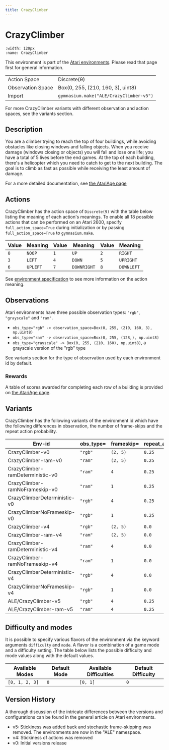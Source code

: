 ```yaml
---
title: CrazyClimber
---
```


# CrazyClimber

```{figure} ../_static/videos/environments/crazy_climber.gif
:width: 120px
:name: CrazyClimber
```

This environment is part of the <a href='..'>Atari environments</a>. Please read that page first for general information.

|   |   |
|---|---|
| Action Space | Discrete(9) |
| Observation Space | Box(0, 255, (210, 160, 3), uint8) |
| Import | `gymnasium.make("ALE/CrazyClimber-v5")` |

For more CrazyClimber variants with different observation and action spaces, see the variants section.

## Description

You are a climber trying to reach the top of four buildings, while avoiding obstacles like closing windows and falling objects. When you receive damage (windows closing or objects) you will fall and lose one life; you have a total of 5 lives before the end games. At the top of each building, there's a helicopter which you need to catch to get to the next building. The goal is to climb as fast as possible while receiving the least amount of damage.

For a more detailed documentation, see [the AtariAge page](https://atariage.com/manual_html_page.php?SoftwareLabelID=113)

## Actions

CrazyClimber has the action space of `Discrete(9)` with the table below listing the meaning of each action's meanings.
To enable all 18 possible actions that can be performed on an Atari 2600, specify `full_action_space=True` during
initialization or by passing `full_action_space=True` to `gymnasium.make`.

| Value   | Meaning   | Value   | Meaning     | Value   | Meaning    |
|---------|-----------|---------|-------------|---------|------------|
| `0`     | `NOOP`    | `1`     | `UP`        | `2`     | `RIGHT`    |
| `3`     | `LEFT`    | `4`     | `DOWN`      | `5`     | `UPRIGHT`  |
| `6`     | `UPLEFT`  | `7`     | `DOWNRIGHT` | `8`     | `DOWNLEFT` |

See [environment specification](../env-spec) to see more information on the action meaning.

## Observations

Atari environments have three possible observation types: `"rgb"`, `"grayscale"` and `"ram"`.

- `obs_type="rgb" -> observation_space=Box(0, 255, (210, 160, 3), np.uint8)`
- `obs_type="ram" -> observation_space=Box(0, 255, (128,), np.uint8)`
- `obs_type="grayscale" -> Box(0, 255, (210, 160), np.uint8)`, a grayscale version of the "rgb" type

See variants section for the type of observation used by each environment id by default.

### Rewards

A table of scores awarded for completing each row of a building is provided on [the AtariAge page](https://atariage.com/manual_html_page.php?SoftwareLabelID=113).

## Variants

CrazyClimber has the following variants of the environment id which have the following differences in observation,
the number of frame-skips and the repeat action probability.

| Env-id                           | obs_type=   | frameskip=   | repeat_action_probability=   |
|----------------------------------|-------------|--------------|------------------------------|
| CrazyClimber-v0                  | `"rgb"`     | `(2, 5)`     | `0.25`                       |
| CrazyClimber-ram-v0              | `"ram"`     | `(2, 5)`     | `0.25`                       |
| CrazyClimber-ramDeterministic-v0 | `"ram"`     | `4`          | `0.25`                       |
| CrazyClimber-ramNoFrameskip-v0   | `"ram"`     | `1`          | `0.25`                       |
| CrazyClimberDeterministic-v0     | `"rgb"`     | `4`          | `0.25`                       |
| CrazyClimberNoFrameskip-v0       | `"rgb"`     | `1`          | `0.25`                       |
| CrazyClimber-v4                  | `"rgb"`     | `(2, 5)`     | `0.0`                        |
| CrazyClimber-ram-v4              | `"ram"`     | `(2, 5)`     | `0.0`                        |
| CrazyClimber-ramDeterministic-v4 | `"ram"`     | `4`          | `0.0`                        |
| CrazyClimber-ramNoFrameskip-v4   | `"ram"`     | `1`          | `0.0`                        |
| CrazyClimberDeterministic-v4     | `"rgb"`     | `4`          | `0.0`                        |
| CrazyClimberNoFrameskip-v4       | `"rgb"`     | `1`          | `0.0`                        |
| ALE/CrazyClimber-v5              | `"rgb"`     | `4`          | `0.25`                       |
| ALE/CrazyClimber-ram-v5          | `"ram"`     | `4`          | `0.25`                       |

## Difficulty and modes

It is possible to specify various flavors of the environment via the keyword arguments `difficulty` and `mode`.
A flavor is a combination of a game mode and a difficulty setting. The table below lists the possible difficulty and mode values
along with the default values.

| Available Modes   | Default Mode   | Available Difficulties   | Default Difficulty   |
|-------------------|----------------|--------------------------|----------------------|
| `[0, 1, 2, 3]`    | `0`            | `[0, 1]`                 | `0`                  |

## Version History

A thorough discussion of the intricate differences between the versions and configurations can be found in the general article on Atari environments.

* v5: Stickiness was added back and stochastic frame-skipping was removed. The environments are now in the "ALE" namespace.
* v4: Stickiness of actions was removed
* v0: Initial versions release
